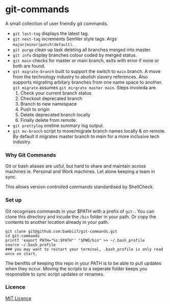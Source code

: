 # git-commands

A small collection of user friendly git commands.

- `git last-tag` displays the latest tag.
- `git next-tag` increments SemVer style tags. Args `major|minor|patch(default)`.
- `git purge` clean up task deleting all branches merged into master.
- `git info` display branches colour coded by merged status.
- `git main` checks for master or main branch, exits with error if none or both are found.
- `git migrate-branch` built to support the switch to `main` branch. A move from the technology industry to abolish slavery references. Also supports migrating arbitary branches from one name space to another. `git migrate` assumes `git mirgrate master main`. Steps involeda are. 
  1. Check your current branch status
  2. Checkout deprecated branch
  3. Branch to new namespace
  4. Push to origin
  5. Delete deprecated branch locally
  6. Finally delete from remote.
- `git prettylog` oneline summary log output.
- `git mv-branch` script to move/migrate branch names locally & on remote. By default it migrates master branch to main for a more inclusive tech industry.

### Why Git Commands

Git or bash aliases are usful, but hard to share and maintain across machines ie.
Personal and Work machines. Let alone keeping a team in sync.

This allows version controlled commands standardised by ShellCheck.

### Set up

Git recognises commands in your $PATH with a prefix of `git-`. You can clone this directory and incude the `/bin` folder in your path. Or copy the contents to another location already in your path.

```
git clone git@github.com:bambii7/git-commands.git
cd git-commands
printf 'export PATH="%s:$PATH"' "$PWD/bin" >> ~/.bash_profile
source ~/.bash_profile
### you may want to restart your terminal, .bash_profile is only read once on start.
```

The benifits of keeping this repo in your PATH is to be able to pull updates when they occur.
Moving the scripts to a seperate folder keeps you responsible to sync script updates or renames.

### Licence

[MIT Licence](LICENSE.md)
